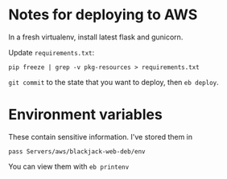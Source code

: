 # Notes for deploying to AWS

In a fresh virtualenv,
install latest flask and gunicorn.

Update `requirements.txt`:

    pip freeze | grep -v pkg-resources > requirements.txt

`git commit` to the state that you want to deploy, then `eb deploy`.

# Environment variables

These contain sensitive information. I've stored them in

    pass Servers/aws/blackjack-web-deb/env

You can view them with `eb printenv`
